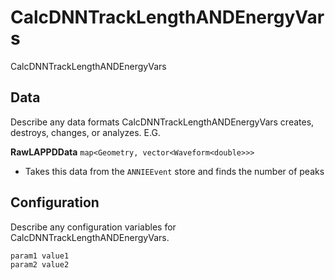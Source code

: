 # CalcDNNTrackLengthANDEnergyVars

CalcDNNTrackLengthANDEnergyVars

## Data

Describe any data formats CalcDNNTrackLengthANDEnergyVars creates, destroys, changes, or analyzes. E.G.

**RawLAPPDData** `map<Geometry, vector<Waveform<double>>>`
* Takes this data from the `ANNIEEvent` store and finds the number of peaks


## Configuration

Describe any configuration variables for CalcDNNTrackLengthANDEnergyVars.

```
param1 value1
param2 value2
```
